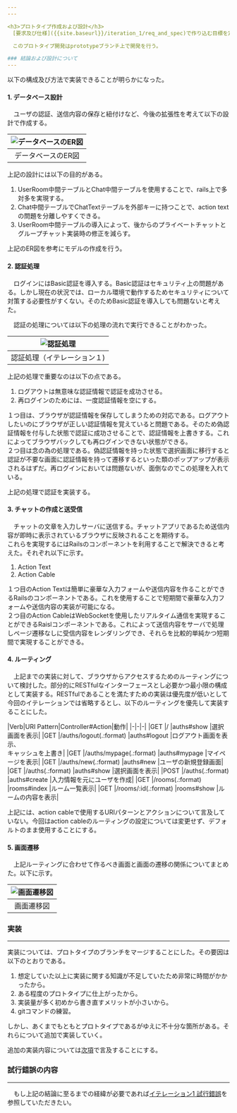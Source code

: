 ```yaml
---
---

<h3>プロトタイプ作成および設計</h3>
　[要求及び仕様]({{site.baseurl}}/iteration_1/req_and_spec)で作り込む目標を定めた。ここでは目標をどのように達成できるか試行錯誤し、得られた結論についてまとめ、設計資料としてまとめる。

　このプロトタイプ開発はprototypeブランチ上で開発を行う。

### 結論および設計について
---
```

以下の構成及び方法で実装できることが明らかになった。

#### 1. データベース設計
　ユーザの認証、送信内容の保存と紐付けなど、今後の拡張性を考えて以下の設計で作成する。

|![データベースのER図]({{site.baseurl}}/assets/images/iteration_1/modified_er_diagram.png)|
|:-:|
|データベースのER図|

上記の設計には以下の目的がある。

1. UserRoom中間テーブルとChat中間テーブルを使用することで、rails上で多対多を実現する。
1. Chat中間テーブルでChatTextテーブルを外部キーに持つことで、action textの問題を分離しやすくできる。
1. UserRoom中間テーブルの導入によって、後からのプライベートチャットとグループチャット実装時の修正を減らす。

上記のER図を参考にモデルの作成を行う。

#### 2. 認証処理
　ログインにはBasic認証を導入する。Basic認証はセキュリティ上の問題がある。しかし現在の状況では、ローカル環境で動作するためセキュリティについて対策する必要性がすくない。そのためBasic認証を導入しても問題ないと考えた。

　認証の処理については以下の処理の流れで実行できることがわかった。

|![認証処理]({{site.baseurl}}/assets/images/iteration_1/auths_procedure.png)|
|:-:|
|認証処理（イテレーション１)|

上記の処理で重要なのは以下の点である。

1. ログアウトは無意味な認証情報で認証を成功させる。
1. 再ログインのためには、一度認証情報を空にする。

１つ目は、ブラウザが認証情報を保存してしまうための対応である。ログアウトしたいのにブラウザが正しい認証情報を覚えていると問題である。そのため偽認証情報を付与した状態で認証に成功させることで、認証情報を上書きする。これによってブラウザバックしても再ログインできない状態ができる。  
２つ目は念の為の処理である。偽認証情報を持った状態で選択画面に移行すると認証が不要な画面に認証情報を持って遷移するといった類のポップアップが表示されるはずだ。再ログインにおいては問題ないが、面倒なのでこの処理を入れている。

上記の処理で認証を実装する。

#### 3. チャットの作成と送受信
　チャットの文章を入力しサーバに送信する。チャットアプリであるため送信内容が即時に表示されているブラウザに反映されることを期待する。  
これらを実現するにはRailsのコンポーネントを利用することで解決できると考えた。それぞれ以下に示す。

1. Action Text
1. Action Cable

１つ目のAction Textは簡単に豪華な入力フォームや送信内容を作ることができるRailsのコンポーネントである。これを使用することで短期間で豪華な入力フォームや送信内容の実装が可能になる。  
２つ目のAction CableはWebSocketを使用したリアルタイム通信を実現することができるRaislコンポーネントである。これによって送信内容をサーバで処理しページ遷移なしに受信内容をレンダリングでき、それらを比較的単純かつ短期間で実現することができる。

#### 4. ルーティング
　上記までの実装に対して、ブラウザからアクセスするためのルーティングについて検討した。部分的にRESTfulなインターフェースとし必要かつ最小限の構成として実装する。RESTfulであることを満たすための実装は優先度が低いとして今回のイテレーションでは省略するとし、以下のルーティングを優先して実装することにした。

|Verb|URI Pattern|Controller#Action|動作|
|-|-|-|
|GET   |/                       |auths#show   |選択画面を表示|
|GET   |/auths/logout(.:format) |auths#logout |ログアウト画面を表示、<br>キャッシュを上書き|
|GET   |/auths/mypage(.:format) |auths#mypage |マイページを表示|
|GET   |/auths/new(.:format)    |auths#new    |ユーザの新規登録画面|
|GET   |/auths(.:format)        |auths#show   |選択画面を表示|
|POST  |/auths(.:format)        |auths#create |入力情報を元にユーザを作成|
|GET   |/rooms(.:format)        |rooms#index  |ルーム一覧表示|
|GET   |/rooms/:id(.:format)    |rooms#show   |ルームの内容を表示|

上記には、action cableで使用するURIパターンとアクションについて言及していない。今回はaction cableのルーティングの設定については変更せず、デフォルトのまま使用することにする。

#### 5. 画面遷移
　上記ルーティングに合わせて作るべき画面と画面の遷移の関係についてまとめた。以下に示す。

|![画面遷移図]({{site.baseurl}}/assets/images/iteration_1/iteration_1_view_transition.png)|
|:-:|
|画面遷移図|

### 実装
---
実装については、プロトタイプのブランチをマージすることにした。その要因は以下のとおりである。

1. 想定していた以上に実装に関する知識が不足していたため非常に時間がかかったから。
1. ある程度のプロトタイプに仕上がったから。
1. 実装量が多く初めから書き直すメリットが小さいから。
1. gitコマンドの練習。

しかし、あくまでもともとプロトタイプであるがゆえに不十分な箇所がある。それらについて追加で実装していく。

追加の実装内容については[次項]({{site.baseurl}}/iteration_1/test_design)で言及することにする。

### 試行錯誤の内容
---
　もし上記の結論に至るまでの経緯が必要であれば[イテレーション1 試行錯誤]({{site.baseurl}}/iteration_1/try_and_err)を参照していただきたい。